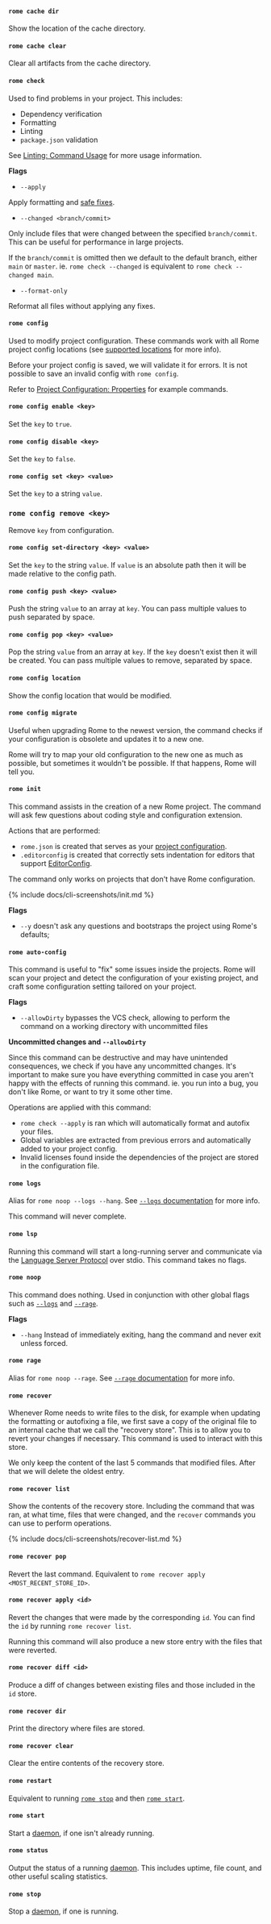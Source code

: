 #### `rome cache dir`

Show the location of the cache directory.

#### `rome cache clear`

Clear all artifacts from the cache directory.

#### `rome check`

Used to find problems in your project. This includes:

 - Dependency verification
 - Formatting
 - Linting
 - `package.json` validation

See [Linting: Command Usage](#command-usage) for more usage information.

**Flags**

- `--apply`

Apply formatting and [safe fixes](#safe-fixes).

- `--changed <branch/commit>`

Only include files that were changed between the specified `branch/commit`. This can be useful for performance in large projects.

If the `branch/commit` is omitted then we default to the default branch, either `main` or `master`. ie. `rome check --changed` is equivalent to `rome check --changed main`.

- `--format-only`

Reformat all files without applying any fixes.

#### `rome config`

Used to modify project configuration. These commands work with all Rome project config locations (see [supported locations](#supported-locations) for more info).

Before your project config is saved, we will validate it for errors. It is not possible to save an invalid config with `rome config`.

Refer to [Project Configuration: Properties](#properties) for example commands.

#### `rome config enable <key>`

Set the `key` to `true`.

#### `rome config disable <key>`

Set the `key` to `false`.

#### `rome config set <key> <value>`

Set the `key` to a string `value`.

### `rome config remove <key>`

Remove `key` from configuration.

#### `rome config set-directory <key> <value>`

Set the `key` to the string `value`. If `value` is an absolute path then it will be made relative to the config path.

#### `rome config push <key> <value>`

Push the string `value` to an array at `key`. You can pass multiple values to push separated by space.

#### `rome config pop <key> <value>`

Pop the string `value` from an array at `key`. If the `key` doesn't exist then it will be created. You can pass multiple values to remove, separated by space. 

#### `rome config location`

Show the config location that would be modified.

#### `rome config migrate`

Useful when upgrading Rome to the newest version, the command checks if your configuration
is obsolete and updates it to a new one.

Rome will try to map your old configuration to the new one as much as possible, but sometimes
it wouldn't be possible. If that happens, Rome will tell you.

#### `rome init`

This command assists in the creation of a new Rome project. The command will
ask few questions about coding style and configuration extension.

Actions that are performed:

 - `rome.json` is created that serves as your [project configuration](#project-configuration).
 - `.editorconfig` is created that correctly sets indentation for editors that support [EditorConfig](https://editorconfig.org/).

The command only works on projects that don't have Rome configuration.

{% include docs/cli-screenshots/init.md %}

**Flags**

- `--y` doesn't ask any questions and bootstraps the project using Rome's defaults;

#### `rome auto-config`

This command is useful to "fix" some issues inside the projects. Rome will scan your project
and detect the configuration of your existing project, and craft some configuration setting
tailored on your project.

**Flags**

- `--allowDirty` bypasses the VCS check, allowing to perform the command on a working
directory with uncommitted files

**Uncommitted changes and `--allowDirty`**

Since this command can be destructive and may have unintended consequences,
we check if you have any uncommitted changes. It's important to make sure you have everything committed in case
you aren't happy with the effects of running this command. ie. you run into a bug,
you don't like Rome, or want to try it some other time.

Operations are applied with this command:

- `rome check --apply` is ran which will automatically format and autofix your files.
- Global variables are extracted from previous errors and automatically added to your project config.
- Invalid licenses found inside the dependencies of the project are stored in the configuration file.

#### `rome logs`

Alias for `rome noop --logs --hang`. See [`--logs` documentation](#logs) for more info.

This command will never complete.

#### `rome lsp`

Running this command will start a long-running server and communicate via the [Language Server Protocol](https://microsoft.github.io/language-server-protocol/) over stdio. This command takes no flags.

#### `rome noop`

This command does nothing. Used in conjunction with other global flags such as [`--logs`](#logs) and [`--rage`](#rage).

**Flags**

- `--hang` Instead of immediately exiting, hang the command and never exit unless forced.

#### `rome rage`

Alias for `rome noop --rage`. See [`--rage` documentation](#rage) for more info.

#### `rome recover`

Whenever Rome needs to write files to the disk, for example when updating the formatting or autofixing a file, we first save a copy of the original file to an internal cache that we call the "recovery store". This is to allow you to revert your changes if necessary. This command is used to interact with this store.

We only keep the content of the last 5 commands that modified files. After that we will delete the oldest entry.

#### `rome recover list`

Show the contents of the recovery store. Including the command that was ran, at what time, files that were changed, and the `recover` commands you can use to perform operations.

{% include docs/cli-screenshots/recover-list.md %}

#### `rome recover pop`

Revert the last command. Equivalent to `rome recover apply <MOST_RECENT_STORE_ID>`.

#### `rome recover apply <id>`

Revert the changes that were made by the corresponding `id`. You can find the `id` by running `rome recover list`.

Running this command will also produce a new store entry with the files that were reverted.

#### `rome recover diff <id>`

Produce a diff of changes between existing files and those included in the `id` store.

#### `rome recover dir`

Print the directory where files are stored.

#### `rome recover clear`

Clear the entire contents of the recovery store.

#### `rome restart`

Equivalent to running [`rome stop`](#rome-stop) and then [`rome start`](#rome-start).

#### `rome start`

Start a [daemon](#daemon), if one isn't already running.

#### `rome status`

Output the status of a running [daemon](#daemon). This includes uptime, file count, and other useful scaling statistics.

#### `rome stop`

Stop a [daemon](#daemon), if one is running.
